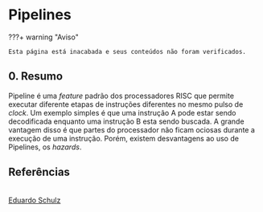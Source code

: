 # Pipelines


???+ warning "Aviso"

    Esta página está inacabada e seus conteúdos não foram verificados. 

## 0. Resumo

Pipeline é uma _feature_ padrão dos processadores RISC que permite executar diferente etapas
de instruções diferentes no mesmo pulso de _clock_.
Um exemplo simples é que uma instrução A pode estar sendo decodificada enquanto uma instrução B esta sendo buscada.
A grande vantagem disso é que partes do processador não ficam ociosas durante a execução de uma instrução. Porém, existem desvantagens ao uso de Pipelines, os _hazards_.


## Referências

<br>
<span class='git-page-authors'>
<a href='https://github.com/eduardoschulz'>Eduardo Schulz</a>
</span> 

